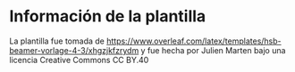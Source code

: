 # Información de la plantilla

La plantilla fue tomada de https://www.overleaf.com/latex/templates/hsb-beamer-vorlage-4-3/xhgzjkfzrydm y fue hecha por Julien Marten bajo una licencia Creative Commons CC BY.40
